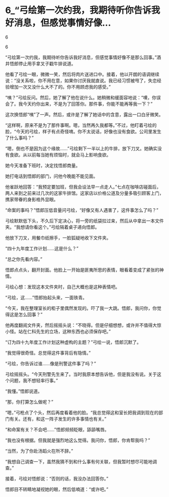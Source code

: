 # 6_“弓绘第一次约我，我期待听你告诉我好消息，但感觉事情好像...

6

6

“弓绘第一次约我，我期待听你告诉我好消息，但感觉事情好像不是那么回事。”酒井悟郎停止用手拿叉子戳牛排说道。

他看了弓绘一眼，微微一笑，然后将肉片送进口中。接着，他以开朗的语调继续说：“没关系啦，你不用在意，如果你讨厌我就直说。我已经习惯被甩了，失恋经验增加一次又没什么大不了的。你不用顾虑我的感受。”

“咦？”弓绘反问。然后，她了解了他在说什么。她稍微和缓面容地说：“噢，你误会了。我今天约你出来，不是为了回答你。那件事，你能不能再等我一下？”

这次换悟郎“咦”了一声。然后，或许是了解了她话中的含意，露出一口白牙微笑。

“这样啊，原来不是为了那件事啊。嗯，当然再久我都等。”不过，他盯着弓绘的脸，“今天的弓绘，样子有点奇怪唷。你不太说话，好像也没有食欲。公司里发生了什么事吗？”

“嗯，倒也不是因为这个缘故……”弓绘剩下一半以上的牛排，放下刀叉。她确实没有食欲。从以前每当她有烦恼时，就会马上影响食欲。

她今天准备下班时，决定找悟郎商量。

她打电话到悟郎的部门，问他今晚能不能见面。

他雀跃地回答：“我预定要加班，但我会设法早一点走人。”七点在咖啡店碰面后，两人来到之前来过几次的这家牛排馆。这家店以价格公道及分量多吸引顾客上门，携家带眷的身影格外显眼。

“命案的事吗？”悟郎压低音量问弓绘，“好像又有人遇害了，这件事怎么了吗？”

弓绘默默低下头，不久后下定决心，将一旁的纸袋拉过来，然后从中拿出一本文件夹。“我想请你看这个。”弓绘隔着桌子递向悟郎。

他放下刀叉，用餐巾纸擦手，一脸狐疑地收下文件夹。

“四十九年度工作计划……这是什么？”

“总之你先看内容。”

悟郎点点头，翻开封面。他脸上一开始是匪夷所思的表情，眼看着变成了紧张的神情。

弓绘心想：发现这本文件夹时，自己大概也是这种表情吧。

“弓绘，这……”悟郎抬起头来，一面铁青。

“今天，我在整理室长的柜子里偶然发现的。吓了我一大跳。悟郎，我问你，你觉得这是怎么回事？”

他再度翻阅文件夹，然后摇摇头说：“不晓得。但是仔细想想，或许并不值得大惊小怪。站在仁科先生的立场，这种东西也必须保存吧。”

“订为四十九年度工作计划这种虚构的主题？”弓绘一说，悟郎沉默了。

“我觉得很奇怪。总觉得这件事背后有隐情。”

“弓绘，你告诉过谁……像是刑警这件事了吗？”

弓绘摇摇头。“今天刑警先生来了。当时我原本想告诉他，但是我没有说。关于这个问题，我不想轻率行事。”

“我懂。”悟郎说道。

“那，你打算怎么做呢？”

“嗯，”弓枪点了个头，然后再度看着他的脸。“我总觉得这和室长把我调到现在的部门有关。还有，和这一阵子发生的许多事情也有关。”

“和命案有关？不会吧……”悟郎频频眨眼，舔舔嘴唇。

“我也没有根据。但我就是强烈地这么觉得。我问你，悟郎，你肯帮我吗？”

“当然，为了你赴汤蹈火在所不辞。”

“我想自己调查一下，虽然我猜不到和什么事有何关联，但我暂时想尽可能地调查。”

接着，弓绘对悟郎说：“否则的话，我没办法回答你。”

悟郎目不转睛地凝视她的眼，然后低喃道：“或许吧。”